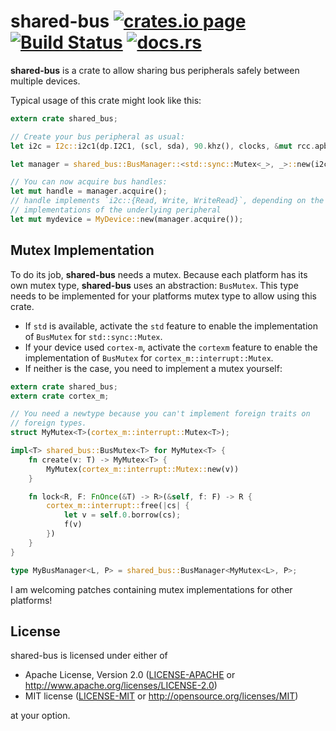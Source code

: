 shared-bus [![crates.io page](http://meritbadge.herokuapp.com/shared-bus)](https://crates.io/crates/shared-bus) [![Build Status](https://travis-ci.org/Rahix/shared-bus.svg?branch=master)](https://travis-ci.org/Rahix/shared-bus) [![docs.rs](https://docs.rs/shared-bus/badge.svg)](https://docs.rs/shared-bus)
==========

**shared-bus** is a crate to allow sharing bus peripherals safely between multiple devices.

Typical usage of this crate might look like this:
```rust
extern crate shared_bus;

// Create your bus peripheral as usual:
let i2c = I2c::i2c1(dp.I2C1, (scl, sda), 90.khz(), clocks, &mut rcc.apb1);

let manager = shared_bus::BusManager::<std::sync::Mutex<_>, _>::new(i2c);

// You can now acquire bus handles:
let mut handle = manager.acquire();
// handle implements `i2c::{Read, Write, WriteRead}`, depending on the
// implementations of the underlying peripheral
let mut mydevice = MyDevice::new(manager.acquire());
```

## Mutex Implementation
To do its job, **shared-bus** needs a mutex. Because each platform has its own
mutex type, **shared-bus** uses an abstraction: `BusMutex`. This type
needs to be implemented for your platforms mutex type to allow using this
crate.

* If `std` is available, activate the `std` feature to enable the implementation
of `BusMutex` for `std::sync::Mutex`.
* If your device used `cortex-m`, activate the `cortexm` feature to enable the implementation
of `BusMutex` for `cortex_m::interrupt::Mutex`.
* If neither is the case, you need to implement a mutex yourself:

```rust
extern crate shared_bus;
extern crate cortex_m;

// You need a newtype because you can't implement foreign traits on
// foreign types.
struct MyMutex<T>(cortex_m::interrupt::Mutex<T>);

impl<T> shared_bus::BusMutex<T> for MyMutex<T> {
    fn create(v: T) -> MyMutex<T> {
        MyMutex(cortex_m::interrupt::Mutex::new(v))
    }

    fn lock<R, F: FnOnce(&T) -> R>(&self, f: F) -> R {
        cortex_m::interrupt::free(|cs| {
            let v = self.0.borrow(cs);
            f(v)
        })
    }
}

type MyBusManager<L, P> = shared_bus::BusManager<MyMutex<L>, P>;
```

I am welcoming patches containing mutex implementations for other platforms!

## License
shared-bus is licensed under either of

 * Apache License, Version 2.0 ([LICENSE-APACHE](LICENSE-APACHE) or http://www.apache.org/licenses/LICENSE-2.0)
 * MIT license ([LICENSE-MIT](LICENSE-MIT) or http://opensource.org/licenses/MIT)

at your option.
